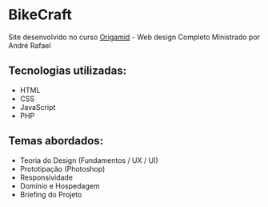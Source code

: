 # BikeCraft
Site desenvolvido no curso [Origamid](https://www.origamid.com/) - Web design Completo
Ministrado por André Rafael

## Tecnologias utilizadas:
- HTML
- CSS
- JavaScript
- PHP

## Temas abordados:
- Teoria do Design (Fundamentos / UX / UI)
- Prototipação (Photoshop)
- Responsividade
- Domínio e Hospedagem
- Briefing do Projeto
